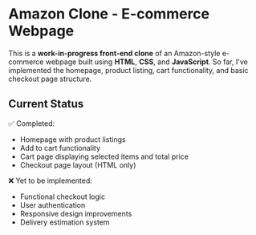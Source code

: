 # Amazon Clone - E-commerce Webpage

This is a **work-in-progress front-end clone** of an Amazon-style e-commerce webpage built using **HTML**, **CSS**, and **JavaScript**. So far, I've implemented the homepage, product listing, cart functionality, and basic checkout page structure.

## Current Status

✅ Completed:
- Homepage with product listings
- Add to cart functionality
- Cart page displaying selected items and total price
- Checkout page layout (HTML only)

❌ Yet to be implemented:
- Functional checkout logic
- User authentication
- Responsive design improvements
- Delivery estimation system
